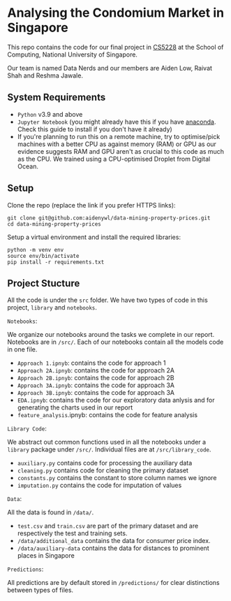 # Analysing the Condomium Market in Singapore 

This repo contains the code for our final project in [CS5228](https://nusmods.com/modules/CS5228/knowledge-discovery-and-data-mining) at the School of Computing, National University of Singapore. 

Our team is named Data Nerds and our members are Aiden Low, Raivat Shah and Reshma Jawale. 

## System Requirements

* `Python` v3.9 and above 
*  `Jupyter Notebook` (you might already have this if you have [anaconda](http://anaconda.com). Check this guide to install if you don't have it already)
* If you're planning to run this on a remote machine, try to optimise/pick machines with a better CPU as against memory (RAM) or GPU as our evidence suggests RAM and GPU aren't as crucial to this code as much as the CPU. We trained using a CPU-optimised Droplet from Digital Ocean. 

## Setup 

Clone the repo (replace the link if you prefer HTTPS links):

```
git clone git@github.com:aidenywl/data-mining-property-prices.git 
cd data-mining-property-prices
```

Setup a virtual environment and install the required libraries:

```
python -m venv env
source env/bin/activate 
pip install -r requirements.txt
```

## Project Stucture

All the code is under the `src` folder. We have two types of code in this project, `library` and `notebooks`. 

`Notebooks`:

We organize our notebooks around the tasks we complete in our report. Notebooks are in `/src/`. Each of our notebooks contain all the models code in one file. 

* `Approach 1.ipnyb`: contains the code for approach 1
* `Approach 2A.ipnyb`: contains the code for approach 2A
* `Approach 2B.ipnyb`: contains the code for approach 2B
* `Approach 3A.ipnyb`: contains the code for approach 3A
* `Approach 3B.ipnyb`: contains the code for approach 3A
* `EDA.ipnyb`: contains the code for our exploratory data anlysis and for generating the charts used in our report
* `feature_analysis`.ipnyb: contains the code for feature analysis

`Library Code`:

We abstract out common functions used in all the notebooks under a `library` package under `/src/`. Individual files are at `/src/library_code`. 

* `auxiliary.py` contains code for processing the auxiliary data
* `cleaning.py` contains code for cleaning the primary dataset
* `constants.py` contains the constant to store column names we ignore 
* `imputation.py` contains the code for imputation of values

`Data`: 

All the data is found in `/data/`.

* `test.csv` and `train.csv` are part of the primary dataset and are respectively the test and training sets. 
* `/data/additional_data` contains the data for consumer price index.
* `/data/auxiliary-data` contains the data for distances to prominent places in Singapore

`Predictions`:

All predictions are by default stored in `/predictions/` for clear distinctions between types of files.

